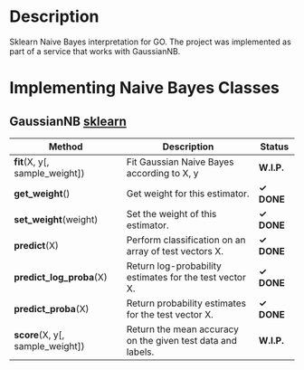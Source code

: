 # Description
Sklearn Naive Bayes interpretation for GO.
The project was implemented as part of a service that works with GaussianNB.

# Implementing Naive Bayes Classes

## GaussianNB [sklearn](https://scikit-learn.org/stable/modules/naive_bayes.html#gaussian-naive-bayes)

| Method | Description | Status |
|--------|-------------|--------|
|**fit**(X, y[, sample_weight])|Fit Gaussian Naive Bayes according to X, y| **W.I.P.** |
|**get_weight**() | Get weight for this estimator. | **✓ DONE**|
|**set_weight**(weight) | Set the weight of this estimator.| **✓ DONE**|
|**predict**(X) | Perform classification on an array of test vectors X. | **✓ DONE**|
|**predict_log_proba**(X)|Return log-probability estimates for the test vector X.|**✓ DONE**|
|**predict_proba**(X)|Return probability estimates for the test vector X.|**✓ DONE**|
|**score**(X, y[, sample_weight])|Return the mean accuracy on the given test data and labels.| **W.I.P.** |
